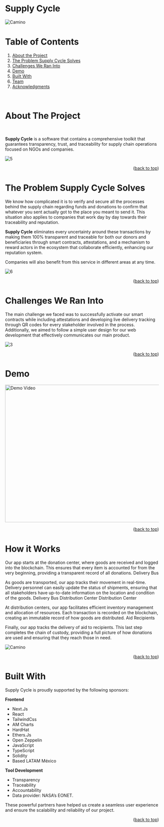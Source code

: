 # Supply Cycle
![Camino](https://github.com/user-attachments/assets/b8b262a5-4ffc-4e1a-b7a5-21cdcee6d31a)

<a name="readme-top"></a>

<div align="center">

</div>

<!-- PROJECT INTRO -->

<!-- Notas:

No olvidar conectar los repos o folders
No olvidar subir el link de la landing para test 
No olvidar subir el link del demo 

 -->

<!-- TABLE OF CONTENTS -->

# Table of Contents 

1. [About the Project](#about-the-project)
2. [The Problem Supply Cycle Solves](#the-problem-supply-cycle-solves)
3. [Challenges We Ran Into](#challenges-we-ran-into)
4. [Demo](#demo)
5. [Built With](#built-with)
6. [Team](#team)
7. [Acknowledgments](#acknowledgments)

<br />

<!-- ABOUT THE PROJECT -->

# About The Project

<br />

**Supply Cycle** is a software that contains a comprehensive toolkit that guarantees transparency, trust, and traceability for supply chain operations focused on NGOs and companies.

![5](https://github.com/user-attachments/assets/283376cb-ce27-484b-bc59-d437e1cb6dbb)

<p align="right">(<a href="#readme-top">back to top</a>)</p>

# The Problem Supply Cycle Solves

We know how complicated it is to verify and secure all the processes behind the supply chain regarding funds and donations to confirm that whatever you sent actually got to the place you meant to send it. This situation also applies to companies that work day by day towards their traceability and reputation.

**Supply Cycle** eliminates every uncertainty around these transactions by making them 100% transparent and traceable for both our donors and beneficiaries through smart contracts, attestations, and a mechanism to reward actors in the ecosystem that collaborate efficiently, enhancing our reputation system.

Companies will also benefit from this service in different areas at any time.

![6](https://github.com/user-attachments/assets/25d0a4f7-077b-4423-a4d7-9f91d066a09f)

<p align="right">(<a href="#readme-top">back to top</a>)</p>

# Challenges We Ran Into

The main challenge we faced was to successfully activate our smart contracts while including attestations and developing live delivery tracking through QR codes for every stakeholder involved in the process. Additionally, we aimed to follow a simple user design for our web development that effectively communicates our main product.

![3](https://github.com/user-attachments/assets/e9d39a1d-e156-419b-ba73-654a91083b46)


<p align="right">(<a href="#readme-top">back to top</a>)</p>

# Demo

<a href="https://www.youtube.com/watch?v=KPKQjvKQ5ik" target="_blank">
  <img src="https://img.youtube.com/vi/KPKQjvKQ5ik/0.jpg" alt="Demo Video" width="800" height="450">
</a>

<p align="right">(<a href="#readme-top">back to top</a>)</p>

# How it Works

Our app starts at the donation center, where goods are received and logged into the blockchain. This ensures that every item is accounted for from the very beginning, providing a transparent record of all donations.
Delivery Bus

As goods are transported, our app tracks their movement in real-time. Delivery personnel can easily update the status of shipments, ensuring that all stakeholders have up-to-date information on the location and condition of the goods.
Delivery Bus
Distribution Center
Distribution Center

At distribution centers, our app facilitates efficient inventory management and allocation of resources. Each transaction is recorded on the blockchain, creating an immutable record of how goods are distributed.
Aid Recipients

Finally, our app tracks the delivery of aid to recipients. This last step completes the chain of custody, providing a full picture of how donations are used and ensuring that they reach those in need.

![Camino](https://github.com/user-attachments/assets/92e010a0-905e-429c-8c2c-e9c1db21f285)

<p align="right">(<a href="#readme-top">back to top</a>)</p>

# Built With

Supply Cycle is proudly supported by the following sponsors:

**Frontend**
- Next.Js
- React
- TailwindCss
- AM Charts
- HardHat
- Ethers.Js
- Open Zeppelin
- JavaScript
- TypeScript
- Solidity
- Based LATAM México

**Tool Development**
- Transparency
- Traceability
- Accountability
- Data provider: NASA’s EONET.

These powerful partners have helped us create a seamless user experience and ensure the scalability and reliability of our project.

<p align="right">(<a href="#readme-top">back to top</a>)</p>
